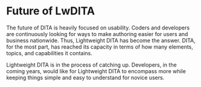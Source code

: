 # Future of LwDITA

The future of DITA is heavily focused on usability. Coders and developers are continuously looking for ways to make authoring easier for users and business nationwide. Thus, Lightweight DITA has become the answer. DITA, for the most part, has reached its capacity in terms of how many elements, topics, and capabilities it contains.

Lightweight DITA is in the process of catching up. Developers, in the coming years, would like for Lightweight DITA to encompass more while keeping things simple and easy to understand for novice users. 
